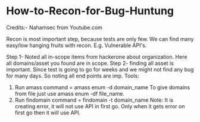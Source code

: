 # How-to-Recon-for-Bug-Huntung
Credits:- Nahamsec from Youtube.com

Recon is most important step, because tests are only few. We can find many easy/low hanging fruits with recon. E.g. Vulnerable API's.  

Step 1- 
 Noted all in-scope items from hackerone about organization. Here all domains/asset you found are in scope.
Step 2-
 finding all asset is important. Since test is going to go for weeks and we might not find any bug for many days. So noting all end points are imp.
 Tools:
  1. Run amass 
      command = amass enum -d domain_name
      To give domains from file just use amass enum -df file_name. 
  2. Run findomain
      command = findomain -t domain_name
      Note: It is creating error, it will not use API in first go. Only when it gets error on first go then it will use API. 
